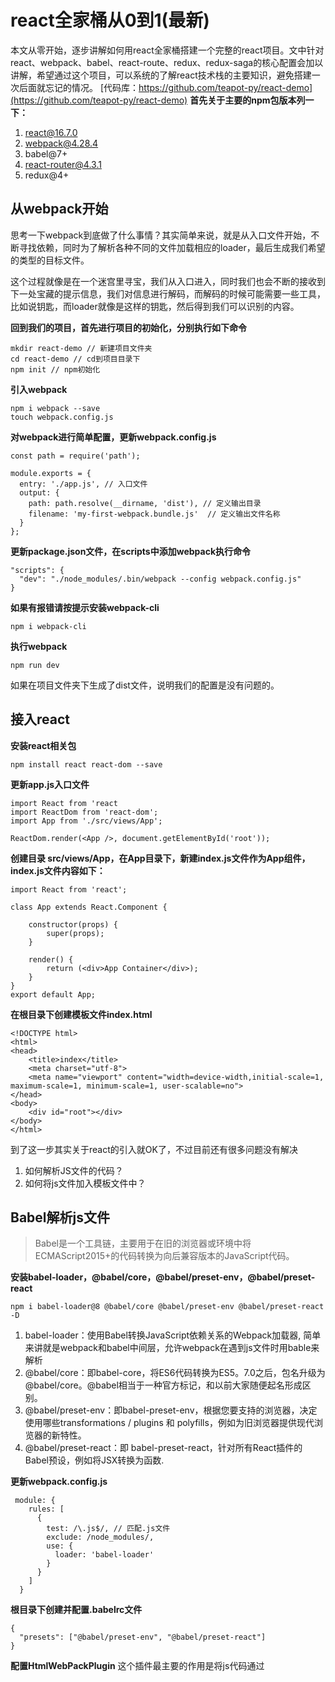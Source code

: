 # react全家桶从0到1(最新)
本文从零开始，逐步讲解如何用react全家桶搭建一个完整的react项目。文中针对react、webpack、babel、react-route、redux、redux-saga的核心配置会加以讲解，希望通过这个项目，可以系统的了解react技术栈的主要知识，避免搭建一次后面就忘记的情况。
[代码库：https://github.com/teapot-py/react-demo](https://github.com/teapot-py/react-demo)
**首先关于主要的npm包版本列一下：**

1. react@16.7.0
2. webpack@4.28.4
3. babel@7+
4. react-router@4.3.1
5. redux@4+


## 从webpack开始
思考一下webpack到底做了什么事情？其实简单来说，就是从入口文件开始，不断寻找依赖，同时为了解析各种不同的文件加载相应的loader，最后生成我们希望的类型的目标文件。

这个过程就像是在一个迷宫里寻宝，我们从入口进入，同时我们也会不断的接收到下一处宝藏的提示信息，我们对信息进行解码，而解码的时候可能需要一些工具，比如说钥匙，而loader就像是这样的钥匙，然后得到我们可以识别的内容。

**回到我们的项目，首先进行项目的初始化，分别执行如下命令**

```
mkdir react-demo // 新建项目文件夹
cd react-demo // cd到项目目录下
npm init // npm初始化
```
**引入webpack**

```
npm i webpack --save
touch webpack.config.js
```

**对webpack进行简单配置，更新webpack.config.js**

```
const path = require('path');

module.exports = {
  entry: './app.js', // 入口文件
  output: {
    path: path.resolve(__dirname, 'dist'), // 定义输出目录
    filename: 'my-first-webpack.bundle.js'  // 定义输出文件名称
  }
};

```
**更新package.json文件，在scripts中添加webpack执行命令**

```
"scripts": {
  "dev": "./node_modules/.bin/webpack --config webpack.config.js"
}
```

**如果有报错请按提示安装webpack-cli**

```
npm i webpack-cli
```
**执行webpack**

```
npm run dev
```
如果在项目文件夹下生成了dist文件，说明我们的配置是没有问题的。
## 接入react
**安装react相关包**

```
npm install react react-dom --save
```

**更新app.js入口文件**
```
import React from 'react
import ReactDom from 'react-dom';
import App from './src/views/App';

ReactDom.render(<App />, document.getElementById('root'));
```
**创建目录 src/views/App，在App目录下，新建index.js文件作为App组件，index.js文件内容如下：**
```
import React from 'react';

class App extends React.Component {

    constructor(props) {
        super(props);
    }

    render() {
        return (<div>App Container</div>);
    }
}
export default App;
```
**在根目录下创建模板文件index.html**
```
<!DOCTYPE html>
<html>
<head>
    <title>index</title>
    <meta charset="utf-8">
    <meta name="viewport" content="width=device-width,initial-scale=1, maximum-scale=1, minimum-scale=1, user-scalable=no">
</head>
<body>
    <div id="root"></div>
</body>
</html>
```
到了这一步其实关于react的引入就OK了，不过目前还有很多问题没有解决
1. 如何解析JS文件的代码？
2. 如何将js文件加入模板文件中？

## Babel解析js文件
> Babel是一个工具链，主要用于在旧的浏览器或环境中将ECMAScript2015+的代码转换为向后兼容版本的JavaScript代码。

**安装babel-loader，@babel/core，@babel/preset-env，@babel/preset-react**

```
npm i babel-loader@8 @babel/core @babel/preset-env @babel/preset-react -D
```

1. babel-loader：使用Babel转换JavaScript依赖关系的Webpack加载器, 简单来讲就是webpack和babel中间层，允许webpack在遇到js文件时用bable来解析
2. @babel/core：即babel-core，将ES6代码转换为ES5。7.0之后，包名升级为@babel/core。@babel相当于一种官方标记，和以前大家随便起名形成区别。
3. @babel/preset-env：即babel-preset-env，根据您要支持的浏览器，决定使用哪些transformations / plugins 和 polyfills，例如为旧浏览器提供现代浏览器的新特性。
4. @babel/preset-react：即 babel-preset-react，针对所有React插件的Babel预设，例如将JSX转换为函数.

**更新webpack.config.js**
```
 module: {
    rules: [
      {
        test: /\.js$/, // 匹配.js文件
        exclude: /node_modules/,
        use: {
          loader: 'babel-loader'
        }
      }
    ]
  }
```

**根目录下创建并配置.babelrc文件**

```
{
  "presets": ["@babel/preset-env", "@babel/preset-react"]
}
```
**配置HtmlWebPackPlugin**
这个插件最主要的作用是将js代码通过<script>标签注入到 HTML 文件中
```
npm i html-webpack-plugin -D
````
**webpack新增HtmlWebPackPlugin配置**
至此，我们看一下webpack.config.js文件的完整结构
```
const path = require('path');

const HtmlWebPackPlugin = require('html-webpack-plugin');

module.exports = {
  entry: './app.js',
  output: {
    path: path.resolve(__dirname, 'dist'),
    filename: 'my-first-webpack.bundle.js'
  },
  mode: 'development',
  module: {
    rules: [
      {
        test: /\.js$/,
        exclude: /node_modules/,
        use: {
          loader: 'babel-loader'
        }
      }
    ]
  },
  plugins: [
    new HtmlWebPackPlugin({
      template: './index.html',
      filename: path.resolve(__dirname, 'dist/index.html')
    })
  ]
};
```
**执行 npm run start，生成 dist文件夹**
当前目录结构如下
![b5e8053409ac66f093f8289feb90158b.png](evernotecid://AE784552-2477-4700-990B-17A5AAE0A09B/appyinxiangcom/22566670/ENResource/p8)
可以看到在dist文件加下生成了index.html文件，我们在浏览器中打开文件即可看到App组件内容。
# 配置 webpack-dev-server
webpack-dev-server可以极大的提高我们的开发效率，通过监听文件变化，自动更新页面
**安装 webpack-dev-server 作为 dev 依赖项**

```
npm i webpack-dev-server -D
```

**更新package.json的启动脚本**

```
“dev": "webpack-dev-server --config webpack.config.js --open"
```
**webpack.config.js新增devServer配置**
```
devServer: {
  hot: true, // 热替换
  contentBase: path.join(__dirname, 'dist'), // server文件的根目录
  compress: true, // 开启gzip
  port: 8080, // 端口
},
plugins: [
  new webpack.HotModuleReplacementPlugin(), // HMR允许在运行时更新各种模块，而无需进行完全刷新
  new HtmlWebPackPlugin({
    template: './index.html',
    filename: path.resolve(__dirname, 'dist/index.html')
  })
]
```
## 引入redux

> redux是用于前端数据管理的包，避免因项目过大前端数据无法管理的问题，同时通过单项数据流管理前端的数据状态。

**创建多个目录**
1. 新建src/actions目录，用于创建action函数
2. 新建src/reducers目录，用于创建reducers
3. 新建src/store目录，用于创建store

下面我们来通过redux实现一个计数器的功能

**安装依赖**

```
npm i redux react-redux -D
```
**在actions文件夹下创建index.js文件**
```
export const increment = () => {
  return {
    type: 'INCREMENT',
  };
};

```
**在reducers文件夹下创建index.js文件**
```
const initialState = {
  number: 0
};

const incrementReducer = (state = initialState, action) => {
  switch(action.type) {
    case 'INCREMENT': {
      state.number += 1
      return { ...state }
      break
    };
    default: return state;
  }
};
export default incrementReducer;
```
**更新store.js**
```
import { createStore } from 'redux';
import incrementReducer from './reducers/index';

const store = createStore(incrementReducer);

export default store;

```
**更新入口文件app.js**
```
import App from './src/views/App';
import ReactDom from 'react-dom';
import React from 'react';
import store from './src/store';
import { Provider } from 'react-redux';

ReactDom.render(
    <Provider store={store}>
        <App />
    </Provider>
, document.getElementById('root'));
```
**更新App组件**
```
import React from 'react';
import { connect } from 'react-redux';
import { increment } from '../../actions/index';

class App extends React.Component {

    constructor(props) {
        super(props);
    }

    onClick() {
        this.props.dispatch(increment())
    }

    render() {
        return (
            <div>
                <div>current number： {this.props.number} <button onClick={()=>this.onClick()}>点击+1</button></div>

            </div>
        );
    }
}
export default connect(
    state => ({
        number: state.number
    })
)(App);
```
![0853241ea4574ccb4bdf00115bccf68d.png](evernotecid://AE784552-2477-4700-990B-17A5AAE0A09B/appyinxiangcom/22566670/ENResource/p9)
点击旁边的数字会不断地+1
## 引入redux-saga
> redux-saga通过监听action来执行有副作用的task，以保持action的简洁性。引入了sagas的机制和generator的特性，让redux-saga非常方便地处理复杂异步问题。
redux-saga的原理其实说起来也很简单，通过劫持异步action，在redux-saga中进行异步操作，异步结束后将结果传给另外的action。

下面就接着我们计数器的例子，来实现一个异步的+1操作。
**安装依赖包**
```
npm i redux-saga -D
```
**新建src/sagas/index.js文件**
```
import { delay } from 'redux-saga'
import { put, takeEvery } from 'redux-saga/effects'

export function* incrementAsync() {
  yield delay(2000)
  yield put({ type: 'INCREMENT' })
}

export function* watchIncrementAsync() {
  yield takeEvery('INCREMENT_ASYNC', incrementAsync)
}
```
解释下所做的事情，将watchIncrementAsync理解为一个saga，在这个saga中监听了名为INCREMENT_ASYNC的action，当INCREMENT_ASYNC被dispatch时，会调用incrementAsync方法，在该方法中做了异步操作，然后将结果传给名为INCREMENT的action进而更新store。

**更新store.js**
在store中加入redux-saga中间件
```
import { createStore, applyMiddleware } from 'redux';
import incrementReducer from './reducers/index';
import createSagaMiddleware from 'redux-saga'
import { watchIncrementAsync } from './sagas/index'

const sagaMiddleware = createSagaMiddleware()
const store = createStore(incrementReducer, applyMiddleware(sagaMiddleware));
sagaMiddleware.run(watchIncrementAsync)
export default store;
```
**更新App组件**

在页面中新增异步提交按钮，观察异步结果
```
import React from 'react';
import { connect } from 'react-redux';
import { increment } from '../../actions/index';

class App extends React.Component {

    constructor(props) {
        super(props);
    }

    onClick() {
        this.props.dispatch(increment())
    }

    onClick2() {
        this.props.dispatch({ type: 'INCREMENT_ASYNC' })
    }

    render() {
        return (
            <div>
                <div>current number： {this.props.number} <button onClick={()=>this.onClick()}>点击+1</button></div>
                <div>current number： {this.props.number} <button onClick={()=>this.onClick2()}>点击2秒后+1</button></div>
            </div>
        );
    }
}
export default connect(
    state => ({
        number: state.number
    })
)(App);
```
观察结果我们会发现如下报错：
![0eec0df3ab1628b14a6c9e4310ef9610.png](evernotecid://AE784552-2477-4700-990B-17A5AAE0A09B/appyinxiangcom/22566670/ENNote/p86?hash=0eec0df3ab1628b14a6c9e4310ef9610)

这是因为在redux-saga中用到了Generator函数，以我们目前的babel配置来说并不支持解析generator，需要安装@babel/plugin-transform-runtime
```
npm install --save-dev @babel/plugin-transform-runtime
```
这里关于babel-polyfill、和transfor-runtime做进一步解释

### babel-polyfill

> Babel默认只转换新的JavaScript语法，而不转换新的API。例如，Iterator、Generator、Set、Maps、Proxy、Reflect、Symbol、Promise等全局对象，以及一些定义在全局对象上的方法（比如Object.assign）都不会转译。如果想使用这些新的对象和方法，必须使用 babel-polyfill，为当前环境提供一个垫片。

### babel-runtime

Babel转译后的代码要实现源代码同样的功能需要借助一些帮助函数，而这些帮助函数可能会重复出现在一些模块里，导致编译后的代码体积变大。
Babel 为了解决这个问题，提供了单独的包babel-runtime供编译模块复用工具函数。
在没有使用babel-runtime之前，库和工具包一般不会直接引入 polyfill。否则像Promise这样的全局对象会污染全局命名空间，这就要求库的使用者自己提供 polyfill。这些 polyfill一般在库和工具的使用说明中会提到，比如很多库都会有要求提供 es5的polyfill。
在使用babel-runtime后，库和工具只要在 package.json中增加依赖babel-runtime，交给babel-runtime去引入 polyfill 就行了；
[详细解释可以参考](https://segmentfault.com/q/1010000005596587?from=singlemessage&isappinstalled=1)
### babel presets 和 plugins的区别
> Babel插件一般尽可能拆成小的力度，开发者可以按需引进。比如对ES6转ES5的功能，Babel官方拆成了20+个插件。
这样的好处显而易见，既提高了性能，也提高了扩展性。比如开发者想要体验ES6的箭头函数特性，那他只需要引入transform-es2015-arrow-functions插件就可以，而不是加载ES6全家桶。
但很多时候，逐个插件引入的效率比较低下。比如在项目开发中，开发者想要将所有ES6的代码转成ES5，插件逐个引入的方式令人抓狂，不单费力，而且容易出错。
这个时候，可以采用Babel Preset。
可以简单的把Babel Preset视为Babel Plugin的集合。比如babel-preset-es2015就包含了所有跟ES6转换有关的插件。
#### 更新.babelrc文件配置，支持genrator
```
{
  "presets": ["@babel/preset-env", "@babel/preset-react"],
  "plugins": [
    [
      "@babel/plugin-transform-runtime",
      {
        "corejs": false,
        "helpers": true,
        "regenerator": true,
        "useESModules": false
      }
    ]
  ]
}
```
![f6d22a9a76ac85914cbae8a5dd310e4f.png](evernotecid://AE784552-2477-4700-990B-17A5AAE0A09B/appyinxiangcom/22566670/ENResource/p11)
点击按钮会在2秒后执行+1操作。
## 引入react-router
> 在web应用开发中，路由系统是不可或缺的一部分。在浏览器当前的URL发生变化时，路由系统会做出一些响应，用来保证用户界面与URL的同步。随着单页应用时代的到来，为之服务的前端路由系统也相继出现了。而react-route则是与react相匹配的前端路由。

**引入react-router-dom**
```
npm install --save react-router-dom -D
```
更新app.js入口文件增加路由匹配规则
```
import App from './src/views/App';
import ReactDom from 'react-dom';
import React from 'react';
import store from './src/store';
import { Provider } from 'react-redux';
import { BrowserRouter as Router, Route, Switch } from "react-router-dom";

const About = () => <h2>页面一</h2>;
const Users = () => <h2>页面二</h2>;

ReactDom.render(
    <Provider store={store}>
        <Router>
            <Switch>
                <Route path="/" exact component={App} />
                <Route path="/about/" component={About} />
                <Route path="/users/" component={Users} />
            </Switch>
        </Router>
    </Provider>
, document.getElementById('root'));
```
更新App组件，展示路由效果
```
import React from 'react';
import { connect } from 'react-redux';
import { increment } from '../../actions/index';
import { Link } from "react-router-dom";


class App extends React.Component {

    constructor(props) {
        super(props);
    }

    onClick() {
        this.props.dispatch(increment())
    }

    onClick2() {
        this.props.dispatch({ type: 'INCREMENT_ASYNC' })
    }

    render() {
        return (
            <div>
                <div>react-router 测试</div>
                <nav>
                    <ul>
                    <li>
                        <Link to="/about/">页面一</Link>
                    </li>
                    <li>
                        <Link to="/users/">页面二</Link>
                    </li>
                    </ul>
                </nav>

                <br/>
                <div>redux & redux-saga测试</div>
                <div>current number： {this.props.number} <button onClick={()=>this.onClick()}>点击+1</button></div>
                <div>current number： {this.props.number} <button onClick={()=>this.onClick2()}>点击2秒后+1</button></div>
            </div>
        );
    }
}
export default connect(
    state => ({
        number: state.number
    })
)(App);
```
![dc0b4d6bfce0298ef777b1e9d321002a.png](evernotecid://AE784552-2477-4700-990B-17A5AAE0A09B/appyinxiangcom/22566670/ENResource/p12)
点击列表可以跳转相关路由
## 总结

至此，我们已经一步步的，完成了一个简单但是功能齐全的react项目的搭建，下面回顾一下我们做的工作
1. 引入webpack
2. 引入react
3. 引入babel解析react
4. 接入webpack-dev-server提高前端开发效率
5. 引入redux实现一个increment功能
6. 引入redux-saga实现异步处理
7. 引入react-router实现前端路由

麻雀虽小，五脏俱全，希望通过最简单的代码快速的理解react工具链。其实这个小项目中还是很多不完善的地方，比如说样式的解析、Eslint检查、生产环境配置，虽然这几项是一个完整项目不可缺少的部分，但是就demo项目来说，对我们理解react工具链可能会有些干扰，所以就不在项目中加了。
后面我会新建一个分支，把这些完整的功能都加上，同时也会对当前的目录结构进行优化。
[代码库：https://github.com/teapot-py/react-demo](https://github.com/teapot-py/react-demo)

